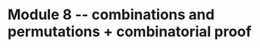 # Module 8 -- combinations and permutations + combinatorial proof


<!--stackedit_data:
eyJoaXN0b3J5IjpbMTE2MzMyNzY5Ml19
-->